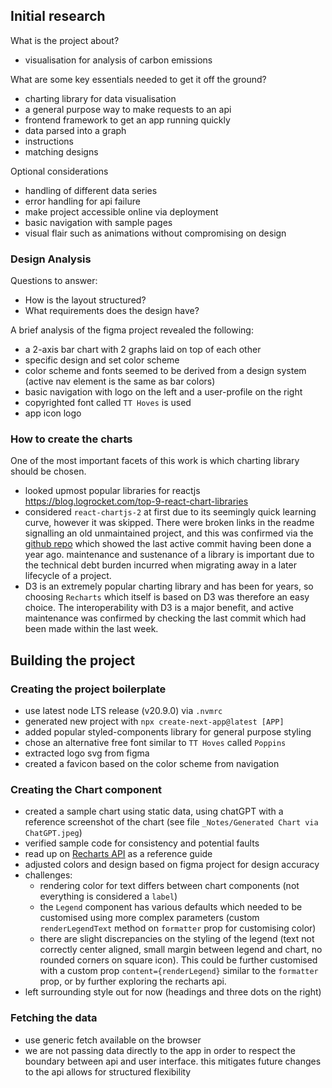 ## Initial research
What is the project about?
- visualisation for analysis of carbon emissions

What are some key essentials needed to get it off the ground?
- charting library for data visualisation
- a general purpose way to make requests to an api
- frontend framework to get an app running quickly
- data parsed into a graph
- instructions
- matching designs

Optional considerations
- handling of different data series
- error handling for api failure
- make project accessible online via deployment
- basic navigation with sample pages
- visual flair such as animations without compromising on design

### Design Analysis
Questions to answer:
- How is the layout structured?
- What requirements does the design have?

A brief analysis of the figma project revealed the following:
- a 2-axis bar chart with 2 graphs laid on top of each other
- specific design and set color scheme
- color scheme and fonts seemed to be derived from a design system (active nav element is the same as bar colors)
- basic navigation with logo on the left and a user-profile on the right
- copyrighted font called `TT Hoves` is used
- app icon logo

### How to create the charts
One of the most important facets of this work is which charting library should be chosen.
- looked upmost popular libraries for reactjs
  https://blog.logrocket.com/top-9-react-chart-libraries
- considered `react-chartjs-2` at first due to its seemingly quick learning curve, however it was skipped. There were broken links in the readme signalling an old unmaintained project, and this was confirmed via the [github repo](https://github.com/reactchartjs/react-chartjs-2) which showed the last active commit having been done a year ago. maintenance and sustenance of a library is important due to the technical debt burden incurred when migrating away in a later lifecycle of a project.
- D3 is an extremely popular charting library and has been for years, so choosing `Recharts` which itself is based on D3 was therefore an easy choice. The interoperability with D3 is a major benefit, and active maintenance was confirmed by checking the last commit which had been made within the last week.

## Building the project
### Creating the project boilerplate
- use latest node LTS release (v20.9.0) via `.nvmrc`
- generated new project with `npx create-next-app@latest [APP]`
- added popular styled-components library for general purpose styling
- chose an alternative free font similar to `TT Hoves` called `Poppins`
- extracted logo svg from figma
- created a favicon based on the color scheme from navigation

### Creating the Chart component
- created a sample chart using static data, using chatGPT with a reference screenshot of the chart (see file `_Notes/Generated Chart via ChatGPT.jpeg`)
- verified sample code for consistency and potential faults
- read up on [Recharts API](https://recharts.org/en-US/api) as a reference guide
- adjusted colors and design based on figma project for design accuracy
- challenges:
	- rendering color for text differs between chart components (not everything is considered a `label`)
	- the `Legend` component has various defaults which needed to be customised using more complex parameters (custom `renderLegendText` method  on `formatter` prop for customising color)
	- there are slight discrepancies on the styling of the legend (text not correctly center aligned, small margin between legend and chart, no rounded corners on square icon). This could be further customised with a custom prop `content={renderLegend}` similar to the `formatter` prop, or by further exploring the recharts api.
- left surrounding style out for now (headings and three dots on the right)

### Fetching the data
- use generic fetch available on the browser
- we are not passing data directly to the app in order to respect the boundary between api and user interface. this mitigates future changes to the api allows for structured flexibility
